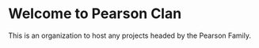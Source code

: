 # Welcome to Pearson Clan

This is an organization to host any projects headed by the Pearson Family.
